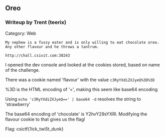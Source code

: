 ## Oreo

### Writeup by Trent (teerix)

Category: Web

```
My nephew is a fussy eater and is only willing to eat chocolate oreo. Any other flavour and he throws a tantrum.

http://chall.csivit.com:30243
```

I opened the dev console and looked at the cookies stored, based on name of the challenge.

There was a cookie named 'flavour' with the value `c3RyYXdiZXJyeQ%3D%3D`

%3D is the HTML encoding of '=', making this seem like base64 encoding

Using `echo 'c3RyYXdiZXJyeQ==' | base64 -d` resolves the string to 'strawberry'

The base64 encoding of 'chocolate' is Y2hvY29sYXRl. Modifying the flavour cookie to that gives us the flag!


Flag: csictf{1ick_twi5t_dunk}